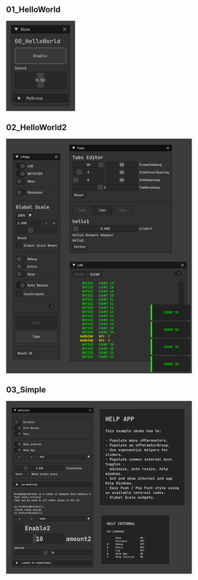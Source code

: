 ## 01_HelloWorld
![](01_HelloWorld/Capture.PNG)  

## 02_HelloWorld2
![](02_HelloWorld2/Capture.PNG)  

## 03_Simple
![](03_Simple/Capture.PNG)  